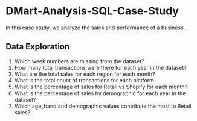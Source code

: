 # DMart-Analysis-SQL-Case-Study

 In this case study, we analyze the sales and performance of a business. <br/>
 ## Data Exploration <br/>
 1.	Which week numbers are missing from the dataset?<br/>
2.	How many total transactions were there for each year in the dataset?<br/>
3.	What are the total sales for each region for each month?<br/>
4.	What is the total count of transactions for each platform<br/>
5.	What is the percentage of sales for Retail vs Shopify for each month?<br/>
6.	What is the percentage of sales by demographic for each year in the dataset?<br/>
7.	Which age_band and demographic values contribute the most to Retail sales?<br/>

